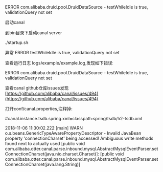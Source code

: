 ERROR com.alibaba.druid.pool.DruidDataSource - testWhileIdle is true, validationQuery not set

启动canal

到bin目录下启动canal server

./startup.sh

异常 ERROR testWhileIdle is true, validationQuery not set

查看运行日志 logs/example/example.log,发现如下错误:

ERROR com.alibaba.druid.pool.DruidDataSource - testWhileIdle is true, validationQuery not set

查看canal github仓库issues发现[https://github.com/alibaba/canal/issues/494](https://github.com/alibaba/canal/issues/494)

打开conf/canal.properties,注释掉:

\#canal.instance.tsdb.spring.xml=classpath:spring/tsdb/h2-tsdb.xml

2018-11-06 11:30:02.222 \[main\] WARN  o.s.beans.GenericTypeAwarePropertyDescriptor - Invalid JavaBean property 'connectionCharset' being accessed! Ambiguous write methods found next to actually used \[public void com.alibaba.otter.canal.parse.inbound.mysql.AbstractMysqlEventParser.setConnectionCharset\(java.nio.charset.Charset\)\]: \[public void com.alibaba.otter.canal.parse.inbound.mysql.AbstractMysqlEventParser.setConnectionCharset\(java.lang.String\)\]



